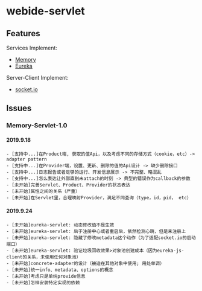 # webide-servlet

## Features

Services Implement:

- [Memory](https://github.com/XyParaCrim/webide-servlet/tree/master/packages/servlet/eureka)
- [Eureka](https://github.com/XyParaCrim/webide-servlet/tree/master/packages/servlet/memory)

Server-Client Implement:

- [socket.io](https://github.com/XyParaCrim/webide-servlet/tree/master/packages/provider-product/socket-io)

## Issues

### Memory-Servlet-1.0

#### 2019.9.18

    - [支持中...]在Product端, 获取的值Api，以及考虑不同的存储方式（cookie，etc）-> adapter pattern
    - [支持中...]在Provider端，设置、更新、删除的值的Api设计 -> 缺少删除接口
    - [支持中...]日志报告或者足够的运行、开发信息展示 -> 不完整、略混乱
    - [支持中...]怎么表达让外部直到未attach的时刻 -> 典型的错误作为callback的参数
    - [未开始]完善Servlet、Product、Provider的状态表达
    - [未开始]属性之间的关系（严重）
    - [未开始]在Servlet里，合理映射Provider，满足不同查询（type，id，pid， etc）

#### 2019.9.24
    
    - [未开始]eureka-servlet: 动态修改值不是生效
    - [未开始]eureka-servlet: 后于注册中心或者重启后，依然检测心跳，但是未注册上
    - [未开始]eureka-servlet: 隐藏了修改metadata这个动作（为了适配socket.io的启动端口）
    - [未开始]eureka-servlet: 验证垃圾回收效果>对象池创建成本（因为eureka-js-client的关系，未使用任何对象池）
    - [未开始]concrete-adapter的设计（被迫在其他对象中使用; 用处单调）
    - [未开始]统一info、metadata、options的概念
    - [未开始]考虑只是单纯provide信息
    - [未开始]怎样安装特定实现的依赖
